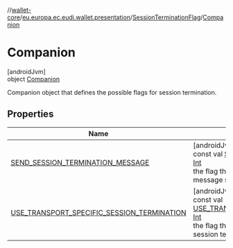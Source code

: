 //[wallet-core](../../../../index.md)/[eu.europa.ec.eudi.wallet.presentation](../../index.md)/[SessionTerminationFlag](../index.md)/[Companion](index.md)

# Companion

[androidJvm]\
object [Companion](index.md)

Companion object that defines the possible flags for session termination.

## Properties

| Name | Summary |
|---|---|
| [SEND_SESSION_TERMINATION_MESSAGE](-s-e-n-d_-s-e-s-s-i-o-n_-t-e-r-m-i-n-a-t-i-o-n_-m-e-s-s-a-g-e.md) | [androidJvm]<br>const val [SEND_SESSION_TERMINATION_MESSAGE](-s-e-n-d_-s-e-s-s-i-o-n_-t-e-r-m-i-n-a-t-i-o-n_-m-e-s-s-a-g-e.md): [Int](https://kotlinlang.org/api/latest/jvm/stdlib/kotlin/-int/index.html)<br>the flag that indicates that a session termination message should be sent |
| [USE_TRANSPORT_SPECIFIC_SESSION_TERMINATION](-u-s-e_-t-r-a-n-s-p-o-r-t_-s-p-e-c-i-f-i-c_-s-e-s-s-i-o-n_-t-e-r-m-i-n-a-t-i-o-n.md) | [androidJvm]<br>const val [USE_TRANSPORT_SPECIFIC_SESSION_TERMINATION](-u-s-e_-t-r-a-n-s-p-o-r-t_-s-p-e-c-i-f-i-c_-s-e-s-s-i-o-n_-t-e-r-m-i-n-a-t-i-o-n.md): [Int](https://kotlinlang.org/api/latest/jvm/stdlib/kotlin/-int/index.html)<br>the flag that indicates that the transport specific session termination should be used |
